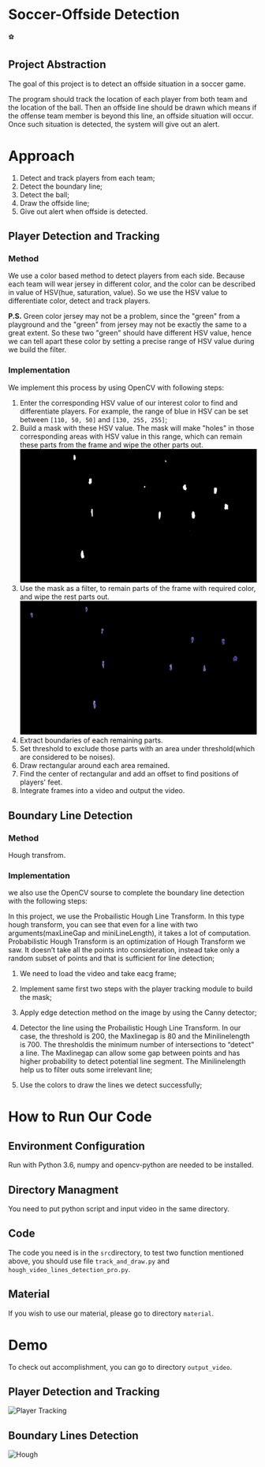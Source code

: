 # Soccer-Offside Detection
:soccer:
## Project Abstraction
The goal of this project is to detect an offside situation in a soccer game. 

The program should track the location of each player from both team and the location of the ball. Then an offside line should be drawn which means if the offense team member is beyond this line, an offside situation will occur. Once such situation is detected, the system will give out an alert.

# Approach
1. Detect and track players from each team;
2. Detect the boundary line;
3. Detect the ball;
4. Draw the offside line;
5. Give out alert when offside is detected.

## Player Detection and Tracking
### Method
We use a color based method to detect players from each side. Because each team will wear jersey in different color, and the color can be described in value of HSV(hue, saturation, value). So we use the HSV value to differentiate color, detect and track players.

**P.S.** Green color jersey may not be a problem, since the "green" from a playground and the "green" from jersey may not be exactly the same to a great extent. So these two "green" should have different HSV value, hence we can tell apart these color by setting a precise range of HSV value during we build the filter.

### Implementation
We implement this process by using OpenCV with following steps:

1. Enter the corresponding HSV value of our interest color to find and differentiate players. For example, the range of blue in HSV can be set between ```[110, 50, 50]``` and ```[130, 255, 255]```;
2. Build a mask with these HSV value. The mask will make "holes" in those corresponding areas with HSV value in this range, which can remain these parts from the frame and wipe the other parts out.
![Mask](/gif/Mask.gif)
3. Use the mask as a filter, to remain parts of the frame with required color, and wipe the rest parts out.
![Res](/gif/Res.gif)
4. Extract boundaries of each remaining parts.
5. Set threshold to exclude those parts with an area under threshold(which are considered to be noises).
6. Draw rectangular around each area remained.
7. Find the center of rectangular and add an offset to find positions of players' feet.
8. Integrate frames into a video and output the video.

## Boundary Line Detection
### Method
Hough transfrom.
### Implementation
we also use the OpenCV sourse to complete the boundary line detection with the following steps:


In this project, we use the Probailistic Hough Line Transform. In this type hough transform, you can see that even for a line with two arguments(maxLineGap and miniLineLength), it takes a lot of computation. Probabilistic Hough Transform is an optimization of Hough Transform we saw. It doesn’t take all the points into consideration, instead take only a random subset of points and that is sufficient for line detection;
1. We need to load the video and take eacg frame;

2. Implement same first two steps with the player tracking module to build the mask;

3. Apply edge detection method on the image by using the Canny detector;

4. Detector the line using the Probailistic Hough Line Transform. In our case, the threshold is 200, the Maxlinegap is 80 and the Minilinelength is 700. The thresholdis the minimum number of intersections to “detect” a line. The  Maxlinegap can allow some gap between points and has higher probability to detect potential line segment. The Minilinelength help us to filter outs some irrelevant line;

5. Use the colors to draw the lines we detect successfully;

# How to Run Our Code
## Environment Configuration
Run with Python 3.6, numpy and opencv-python are needed to be installed.
## Directory Managment
You need to put python script and input video in the same directory.
## Code
The code you need is in the ```src```directory, to test two function mentioned above, you should use file ```track_and_draw.py``` and ```hough_video_lines_detection_pro.py```.
## Material
If you wish to use our material, please go to directory ```material```.

# Demo
To check out accomplishment, you can go to directory ```output_video```.
## Player Detection and Tracking
![Player Tracking](/gif/Player_Track.gif)
## Boundary Lines Detection
![Hough](/gif/Hough.gif)

